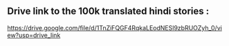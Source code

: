 ## Drive link to the 100k translated hindi stories : 
https://drive.google.com/file/d/1TnZiFQGF4RqkaLEodNESl9zbRUOZyh_0/view?usp=drive_link

